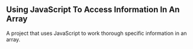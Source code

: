 ## Using JavaScript To Access Information In An Array

A project that uses JavaScript to work thorough specific information in an array.
